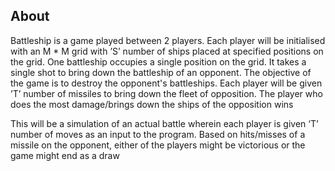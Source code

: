 ## About

Battleship is a game played between 2 players. Each player will be initialised with an M * M grid with ’S’ number of ships placed at specified positions on the grid. One battleship occupies a single position on the grid. It takes a single shot to bring down the battleship of an opponent. The objective of the game is to destroy the opponent's battleships. Each player will be given ’T’ number of missiles to bring down the fleet of opposition. The player who does the most damage/brings down the ships of the opposition wins

This will be a simulation of an actual battle wherein each player is given ‘T’ number of moves as an input to the program. Based on hits/misses of a missile on the opponent, either of the players might be victorious or the game might end as a draw